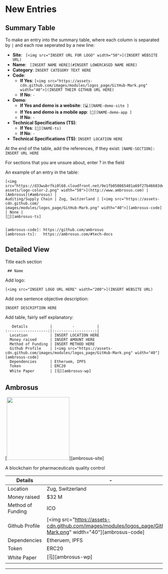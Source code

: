 # New Entries

## Summary Table

To make an entry into the summary table, where each column is separated by `|` and each row seperated by a new line:

* **Site**: ` [<img src="INSERT URL FOR LOGO" width="50">](INSERT WEBSITE URL)`
* **Name**:  `  [INSERT NAME HERE](#INSERT LOWERCASED NAME HERE) `
* **Category**:  `INSERT CATEGORY TEXT HERE`
* **Code**: 
  * **If Yes**:  `[<img src="https://assets-cdn.github.com/images/modules/logos_page/GitHub-Mark.png" width="40">](INSERT THEIR GITHUB URL HERE)`
  * **If No**: `-`
* **Demo**:
  * **If Yes and demo is a website**: `[💻][NAME-demo-site ]`
  * **If Yes and demo is a mobile app**: `[📱][NAME-demo-app ]`
  * **If No**: `-`
* **Technical Specifications (TS)**: 
  * **If Yes**: `[📃][NAME-ts)`
  * **If No**: `-`
* **Technical Specifications (TS)**: `INSERT LOCATION HERE`

At the end of the table, add the references, if they exist:
```[NAME-SECTION]: INSERT URL HERE```

For sections that you are unsure about, enter ? in the field

An example of an entry in the table:

``` 
[<img src="https://d33wubrfki0l68.cloudfront.net/9e1fb050865401a69f27b46683de38626a9372d0/9efc0/
assets/logo-color-2.png" width="50">](http://www.ambrosus.com) | [Ambrosus](#ambrosus) | 
Auditing/Supply Chain | Zug, Switzerland | [<img src="https://assets-cdn.github.com/
images/modules/logos_page/GitHub-Mark.png" width="40">][ambrosus-code] | None |
[📃][ambrosus-ts]


[ambrosus-code]: https://github.com/ambrosus
[ambrosus-ts]:   https://ambrosus.com/#tech-docs 
```


## Detailed View

Title each section 

` ## Name`

Add logo:

`[<img src="INSERT LOGO URL HERE" width="200">](INSERT WEBSITE URL)`

Add one sentence objective description:

`INSERT DESCRIPTION HERE`

Add table, fairly self explanatory:

```
   Details          |         -          |
:------------------:|:------------------:|
  Location          | INSERT LOCATION HERE 
  Money raised      | INSERT AMOUNT HERE
  Method of Funding | INSERT METHOD HERE
  Github Profile    | [<img src="https://assets-cdn.github.com/images/modules/logos_page/GitHub-Mark.png" width="40"][ambrosus-code]
  Dependencies      | Etheruem, IPFS
  Token             | ERC20
  White Paper       | [🗒][ambrosus-wp]
```

## Ambrosus

[<img src="https://d33wubrfki0l68.cloudfront.net/9e1fb050865401a69f27b46683de38626a9372d0/9efc0/assets/logo-color-2.png" width="200">][ambrosus-site]

A blockchain for pharmaceuticals quality control
 

   Details          |  -
------------        | -------------
    Location        | Zug, Switzerland 
  Money raised      | $32 M
 Method of Funding  | ICO
  Github Profile    | [<img src="https://assets-cdn.github.com/images/modules/logos_page/GitHub-Mark.png" width="40"][ambrosus-code]
  Dependencies      | Etheruem, IPFS
     Token          | ERC20
  White Paper       | [🗒][ambrosus-wp]
 
 ___
 ```
